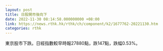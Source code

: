 ```yaml
---
layout: post
title: 日股開市後向下
date: 2022-11-30 08:14:58.000000000 +08:00
link: https://news.rthk.hk/rthk/ch/component/k2/1677762-20221130.htm
categories: rthk
---
```


東京股市下跌。日經指數較早時報27880點，跌147點，跌幅0.53%。
